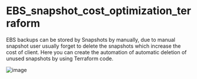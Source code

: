 # EBS_snapshot_cost_optimization_terraform
 EBS backups can be stored by Snapshots by manually, due to manual snapshot user usually forget to delete the snapshots which increase the cost of client. Here you can create the automation of automatic deletion of unused snapshots by using Terraform code. 

 ![image](https://github.com/VivekkadamGit/EBS_snapshot_cost_optimization_terraform/assets/102010412/c9fecb43-e459-484b-b266-e76c4292fc7f)

